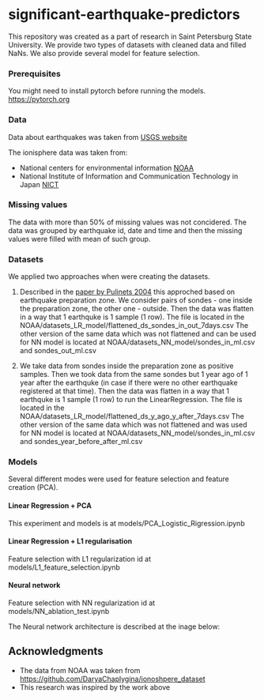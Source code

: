 # significant-earthquake-predictors

This repository was created as a part of research in Saint Petersburg State University. We provide two types of datasets with cleaned data and filled NaNs. We also provide several model for feature selection.

### Prerequisites

You might need to install pytorch before running the models. https://pytorch.org

### Data

Data about earthquakes was taken from [USGS website](https://www.usgs.gov/natural-hazards/earthquake-hazards/earthquakes)

The ionisphere data was taken from:
* National centers for environmental information [NOAA](https://www.ngdc.noaa.gov/stp/iono/ionogram.html)
* National Institute of Information and Communication Technology in Japan [NICT](http://wdc.nict.go.jp/IONO/HP2009/ISDJ/index-E.html) 

### Missing values

The data with more than 50% of missing values was not concidered. 
The data was grouped by earthquake id, date and time and then the missing values were filled with mean of such group.

### Datasets

We applied two approaches when were creating the datasets.

1. Described in the [paper by Pulinets 2004](https://www.researchgate.net/publication/215972520_Ionospheric_Precursors_of_Earthquakes_Recent_Advances_in_Theory_and_Practical_Applications) this approched based on earthquake preparation zone. We consider pairs of sondes - one inside the preparation zone, the other one - outside. Then the data was flatten in a way that 1 earthquke is 1 sample (1 row). The file is located in the NOAA/datasets_LR_model/flattened_ds_sondes_in_out_7days.csv
The other version of the same data which was not flattened and can be used for NN model is located at NOAA/datasets_NN_model/sondes_in_ml.csv and sondes_out_ml.csv

2. We take data from sondes inside the preparation zone as positive samples. Then we took data from the same sondes but 1 year ago of 1 year after the earthquke (in case if there were no other earthquake registered at that time). Then the data was flatten in a way that 1 earthquke is 1 sample (1 row) to run the LinearRegression. The file is located in the NOAA/datasets_LR_model/flattened_ds_y_ago_y_after_7days.csv 
The other version of the same data which was not flattened and was used for NN model is located at NOAA/datasets_NN_model/sondes_in_ml.csv and sondes_year_before_after_ml.csv

### Models
Several different modes were used for feature selection and feature creation (PCA).

#### Linear Regression + PCA

This experiment and models is at models/PCA_Logistic_Rigression.ipynb

#### Linear Regression + L1 regularisation

Feature selection with L1 regularization id at models/L1_feature_selection.ipynb

#### Neural network

Feature selection with NN regularization id at models/NN_ablation_test.ipynb

The Neural network architecture is described at the inage below:

## Acknowledgments

* The data from NOAA was taken from https://github.com/DaryaChaplygina/ionoshpere_dataset 
* This research was inspired by the work above
